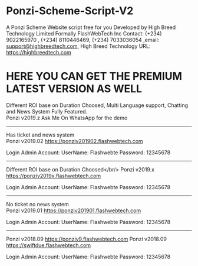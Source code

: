 # Ponzi-Scheme-Script-V2
A Ponzi Scheme Website script free for you Developed by High Breed Technology Limited Formally FlashWebTech Inc Contact: (+234) 9022165970 , (+234) 8110446469, (+234) 7033036054 ,email: support@highbreedtech.com, High Breed Technology URL: https://highbreedtech.com


# HERE YOU CAN GET THE PREMIUM LATEST VERSION AS WELL
Different ROI base on Duration  Choosed, Multi Language support, Chatting and News System Fully Featured.<br/>
Ponzi v2019.z Ask  Me On WhatsApp for the demo

--------------------------------------------------

Has ticket and news system<br/>
Ponzi v2019.02 https://ponziv201902.flashwebtech.com

Login Admin Account:
UserName: Flashwebte
Password: 12345678

------------------------------------------------

Different ROI base on Duration  Choosed</br/>
Ponzi v2019.x https://ponziv2019x.flashwebtech.com

Login Admin Account:
UserName: Flashwebte
Password: 12345678

--------------------------------------------------

No ticket no news system<br/>
Ponzi v2019.01 https://ponziv201901.flashwebtech.com

Login Admin Account:
UserName: Flashwebte
Password: 12345678

--------------------------------------------------
Ponzi v2018.09 https://ponziv9.flashwebtech.com
Ponzi v2018.09 https://swiftdue.flashwebtech.com

Login Admin Account:
UserName: Flashwebte
Password: 12345678
